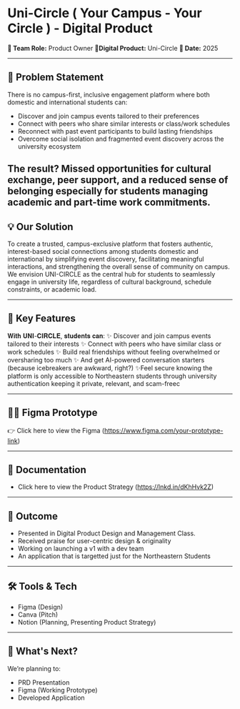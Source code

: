 # Uni-Circle ( Your Campus - Your Circle ) - Digital Product

**👥 Team Role:** Product Owner
**🧾Digital Product:** Uni-Circle
**📅 Date:** 2025

---

## 🌟 Problem Statement
There is no campus-first, inclusive engagement platform where both domestic and international students can:
- Discover and join campus events tailored to their preferences
- Connect with peers who share similar interests or class/work schedules
- Reconnect with past event participants to build lasting friendships
- Overcome social isolation and fragmented event discovery across the university ecosystem

The result? Missed opportunities for cultural exchange, peer support, and a reduced sense of belonging especially for students managing academic and part-time work commitments.
---

## 💡 Our Solution 

To create a trusted, campus-exclusive platform that fosters authentic, interest-based social connections among students domestic and international by simplifying event discovery, facilitating meaningful interactions, and strengthening the overall sense of community on campus.
We envision UNI-CIRCLE as the central hub for students to seamlessly engage in university life, regardless of cultural background, schedule constraints, or academic load.

---

## 🎯 Key Features
𝐖𝐢𝐭𝐡 𝐔𝐍𝐈-𝐂𝐈𝐑𝐂𝐋𝐄, 𝐬𝐭𝐮𝐝𝐞𝐧𝐭𝐬 𝐜𝐚𝐧:
 ✨ Discover and join campus events tailored to their interests
 ✨ Connect with peers who have similar class or work schedules
 ✨ Build real friendships without feeling overwhelmed or oversharing too much
 ✨ And get AI-powered conversation starters (because icebreakers are awkward, right?)
 ✨Feel secure knowing the platform is only accessible to Northeastern students through university authentication keeping it private, relevant, and scam-freec

---

## 🧑‍🎨 Figma Prototype  
👉 Click here to view the Figma (https://www.figma.com/your-prototype-link)

---

## 📄 Documentation  
- Click here to view the Product Strategy (https://lnkd.in/dKhHvk2Z)
---

## 🚀 Outcome
- Presented in Digital Product Design and Management Class.
- Received praise for user-centric design & originality
- Working on launching a v1 with a dev team
- An application that is targetted just for the Northeastern Students

---

## 🛠️ Tools & Tech
- Figma (Design)
- Canva (Pitch)
- Notion (Planning, Presenting Product Strategy)
  
---

## 💭 What's Next?
We’re planning to:
- PRD Presentation
- Figma (Working Prototype)
- Developed Application

